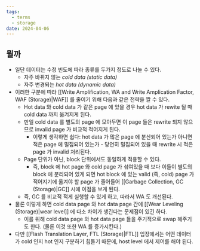 ```yaml
---
tags:
  - terms
  - storage
date: 2024-04-06
---
```

## 뭘까

- 일단 데이터는 수정 빈도에 따라 종류를 두가지 정도로 나눌 수 있다.
	- 자주 바뀌지 않는 *cold data (static data)*
	- 자주 변경되는 *hot data (dynamic data)*
- 이러한 구분에 따라 [[Write Amplification, WA and Write Amplication Factor, WAF (Storage)|WAF]] 를 줄이기 위해 다음과 같은 전략을 짤 수 있다.
	- Hot data 와 cold data 가 같은 page 에 있을 경우 hot data 가 rewite 될 때 cold data 까지 옮겨지게 된다.
	- 만일 cold data 를 별도의 page 에 모아두면 이 page 들은 rewrite 되지 않으므로 invalid page 가 비교적 적어지게 된다.
		- 이렇게 생각하면 쉽다: hot data 가 많은 page 에 분산되어 있는가 아니면 적은 page 에 밀집되어 있는가 - 당연히 밀집되어 있을 때 rewrite 시 적은 page 가 invalid 처리된다.
	- Page 단위가 아닌, block 단위에서도 동일하게 적용할 수 있다.
		- 즉, block 에 hot page 와 cold page 가 섞여있을 때 보다 이들이 별도의 block 에 분리되어 있게 되면 hot block 에 있는 valid (즉, cold) page 가 적어지기에 옮겨야 할 page 가 줄어들어  [[Garbage Collection, GC (Storage)|GC]] 시에 이점을 보게 된다.
	- 즉, GC 를 비교적 적게 실행할 수 있게 하고, 따라서 WA 도 개선된다.
- 물론 이렇게 하면 cold data page 와 hot data page 간에 [[Wear Leveling (Storage)|wear level]] 에 다소 차이가 생긴다는 문제점이 있긴 하다.
	- 이를 위해 cold data page 와 hot data page 들을 주기적으로 swap 해주기도 한다. (물론 이것 또한 WA 를 증가시킨다.)
- 다만 [[Flash Translation Layer, FTL (Storage)|FTL]] 입장에서는 어떤 데이터가 cold 인지 hot 인지 구분하기 힘들기 때문에, host level 에서 제어를 해야 된다.
